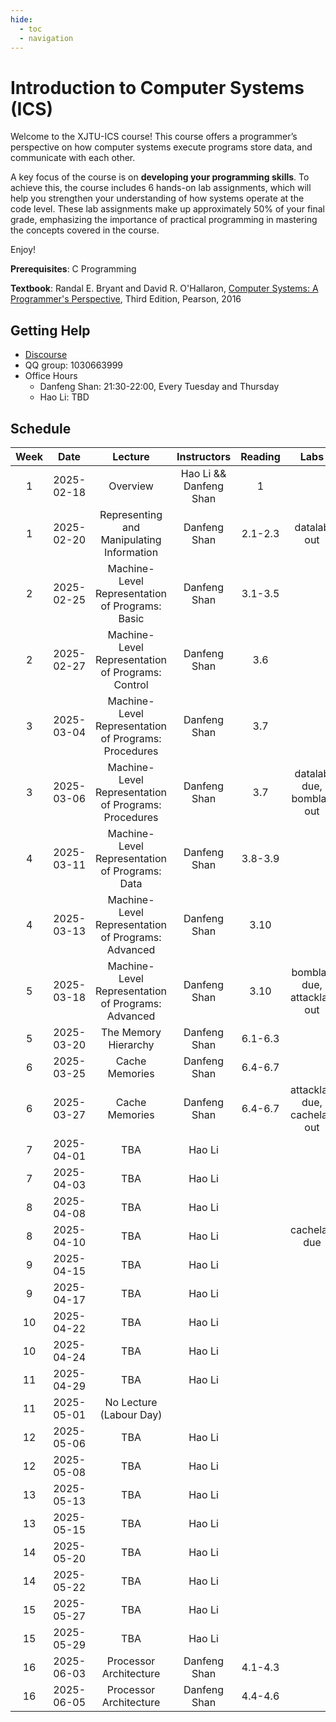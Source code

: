 ```yaml
---
hide:
  - toc
  - navigation
---
```


<!-- <!DOCTYPE html> -->
<!-- <html lang="en"> -->
<!-- <head> -->
<!--     <meta charset="UTF-8"> -->
<!--     <meta name="viewport" content="width=device-width, initial-scale=1.0"> -->
<!--     <title>Staff</title> -->
<!-- 将样式提取到外部文件 --> 
<!--     <link rel="stylesheet" href="stylesheets/home.css"> -->
<!-- </head> -->
<!-- <body> -->
<!--     <div class="frosted-glass"> -->
<!--         <div>XJTU COMP402127</div> -->
<!--         <div>SPRING 2025</div> -->
<!--         <div>Introduction to Computer Systems</div> -->
<!--     </div> -->
<!--     <script> -->
<!--         // 动态设置背景图片，避免阻塞初始渲染 -->
<!--         document.addEventListener("DOMContentLoaded", () => { -->
<!--             document.body.style.backgroundImage = "url('./assets/background.png')"; -->
<!--         }); -->
<!--     </script> -->
<!-- </body> -->
<!-- </html> -->

# Introduction to Computer Systems (ICS)

Welcome to the XJTU-ICS course!
This course offers a programmer’s perspective on how computer systems execute programs
store data, and communicate with each other.

A key focus of the course is on **developing your programming skills**.
To achieve this, the course includes 6 hands-on lab assignments,
which will help you strengthen your understanding of how systems operate at the code level.
These lab assignments make up approximately 50% of your final grade,
emphasizing the importance of practical programming in mastering the concepts covered in the course.

Enjoy!

**Prerequisites**: C Programming

**Textbook**: Randal E. Bryant and David R. O'Hallaron, [Computer Systems: A Programmer's Perspective](https://csapp.cs.cmu.edu/), Third Edition, Pearson, 2016

## Getting Help

- [Discourse](https://forum.ics.xjtu-ants.net/)
- QQ group: 1030663999
- Office Hours
    - Danfeng Shan: 21:30-22:00, Every Tuesday and Thursday
    - Hao Li: TBD

## Schedule



|  Week |     Date    | Lecture | Instructors | Reading | Labs |
| :---: | :---------: | :-----: | :---------: | :-----: | :--: |
|   1   | 2025-02-18  | Overview                                  | Hao Li && Danfeng Shan  |   1     |             |
|   1   | 2025-02-20  | Representing and Manipulating Information | Danfeng Shan | 2.1-2.3 | datalab out |
|   2   | 2025-02-25  | Machine-Level Representation of Programs: Basic | Danfeng Shan | 3.1-3.5 | |
|   2   | 2025-02-27  | Machine-Level Representation of Programs: Control | Danfeng Shan | 3.6 | |
|   3   | 2025-03-04  | Machine-Level Representation of Programs: Procedures | Danfeng Shan | 3.7 | |
|   3   | 2025-03-06  | Machine-Level Representation of Programs: Procedures | Danfeng Shan | 3.7 | datalab due, bomblab out |
|   4   | 2025-03-11  | Machine-Level Representation of Programs: Data | Danfeng Shan | 3.8-3.9 | |
|   4   | 2025-03-13  | Machine-Level Representation of Programs: Advanced |  Danfeng Shan | 3.10 | |
|   5   | 2025-03-18  | Machine-Level Representation of Programs: Advanced | Danfeng Shan | 3.10 | bomblab due, attacklab out |
|   5   | 2025-03-20  | The Memory Hierarchy                      |       Danfeng Shan      | 6.1-6.3 | |
|   6   | 2025-03-25  | Cache Memories                            |       Danfeng Shan       | 6.4-6.7 | |
|   6   | 2025-03-27  | Cache Memories                            |       Danfeng Shan       | 6.4-6.7 | attacklab due, cachelab out |
|   7   | 2025-04-01  | TBA |  Hao Li | | |
|   7   | 2025-04-03  | TBA |  Hao Li | | |
|   8   | 2025-04-08  | TBA |  Hao Li | | |
|   8   | 2025-04-10  | TBA |  Hao Li | | cachelab due |
|   9   | 2025-04-15  | TBA |  Hao Li | | |
|   9   | 2025-04-17  | TBA |  Hao Li | | |
|   10  | 2025-04-22  | TBA |  Hao Li | | |
|   10  | 2025-04-24  | TBA |  Hao Li | | |
|   11  | 2025-04-29  | TBA |  Hao Li | | |
|   11  | 2025-05-01  | No Lecture (Labour Day) |   | | |
|   12  | 2025-05-06  | TBA |  Hao Li | | |
|   12  | 2025-05-08  | TBA |  Hao Li | | |
|   13  | 2025-05-13  | TBA |  Hao Li | | |
|   13  | 2025-05-15  | TBA |  Hao Li | | |
|   14  | 2025-05-20  | TBA |  Hao Li | | |
|   14  | 2025-05-22  | TBA |  Hao Li | | |
|   15  | 2025-05-27  | TBA |  Hao Li | | |
|   15  | 2025-05-29  | TBA |  Hao Li | | |
|   16  | 2025-06-03  | Processor Architecture |  Danfeng Shan | 4.1-4.3 | |
|   16  | 2025-06-05  | Processor Architecture |  Danfeng Shan | 4.4-4.6 | |
